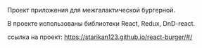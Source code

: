 Проект приложения для межгалактической бургерной.

В проекте использованы библиотеки React, Redux, DnD-react.

ссылка на проект: https://starikan123.github.io/react-burger/#/
